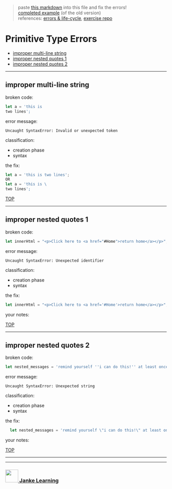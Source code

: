 > paste [this markdown](https://raw.githubusercontent.com/janke-learning/errors/master/primitive-types.md) into this file and fix the errors!  
> [completed example](https://github.com/AlfiYusrina/hyf-javascript1/blob/master/week1/errors_solutions.MD)  (of the old version)  
> references: [errors & life-cycle](https://github.com/janke-learning/errors-and-life-cycle), [exercise repo](https://github.com/janke-learning/errors)
# Primitive Type Errors

* [improper multi-line string](#improper-multi-line-string)
* [improper nested quotes 1](#improper-nested-quotes-1)
* [improper nested quotes 2](#improper-nested-quotes-2)

---

## improper multi-line string

broken code:
```js
let a = 'this is 
two lines';
```
error message:
```
Uncaught SyntaxError: Invalid or unexpected token
```
classification:
* creation phase 
* syntax 

the fix:
```js
let a = 'this is two lines';
OR
let a = 'this is \ 
two lines';
```


[TOP](#primitive-type-errors)

---

## improper nested quotes 1

broken code:
```js
let innerHtml = "<p>Click here to <a href="#Home">return home</a></p>";
```
error message:
```
Uncaught SyntaxError: Unexpected identifier

```
classification:
* creation phase
* syntax

the fix:
```js
let innerHtml = "<p>Click here to <a href='#Home'>return home</a></p>";
```
your notes:

[TOP](#errors)

---

## improper nested quotes 2 

broken code:
```js
let nested_messages = 'remind yourself ''i can do this!'' at least once a day';
```
error message:
```
Uncaught SyntaxError: Unexpected string
```
classification:
* creation phase 
* syntax 

the fix:
```js
  let nested_messages = 'remind yourself \"i can do this!\" at least once a day';

```
your notes:

[TOP](#primitive-type-errors)

___
___
### <a href="http://janke-learning.org" target="_blank"><img src="https://user-images.githubusercontent.com/18554853/50098409-22575780-021c-11e9-99e1-962787adaded.png" width="40" height="40"></img> Janke Learning</a>

